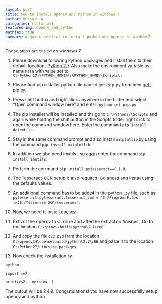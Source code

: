 ```yaml
---
layout: post
title: How to install OpenCV and Python in windows 7
author: Hussain A.
categories: [tutorial]
featured-img: opencv_and_python
mathjax: true
summary: A quick tutorial to install python and opencv in windows7
---
```





These steps are tested on windows 7.
1. Please download following Python packages and install them to their default locations
[Python 2.7]. Also make the environment variable as name `Path` with value set to `C:\Python27;%PYTHON_HOME%\;%PYTHON_HOME%\Scripts\;`

2. Please find pip installer python file named `get-pip.py` from here [get-pip.py].

3. Press shift button and right click anywhere in the folder and select “Open command window here” and enter:
`python get-pip.py`.

4. The pip installer will be installed and the go to `C:\Python27\Scripts` and again while holding the shift button in the Scripts folder right click to open the command window here. Enter the command `pip install dateutils`.

5. Stay in the same command prompt and also install `matplotlib` by using the command `pip install matplotlib`.

6. In addition we also need imutils , so again enter the command `pip install imutils`.
 
7. Perform the command `pip install pytesseract==0.1.8`.

8. The [Tesseract-OCR] setup is also required. Go ahead and install using the defaults values.

9. An additional command has to be added in the python `.py` file, such as:
`pytesseract.pytesseract.tesseract_cmd = 'C:/Program Files (x86)/Tesseract-OCR/tesseract'`.

10. Now, we need to install [opencv].

11. Extract the opencv to C: drive and after the extraction finishes , Go to the location `C:\opencv\build\python\2.7\x86`.

12. And copy the file `cv2.pyd` from the location `C:\opencv34\opencv\build\python\2.7\x86` and paste it to the location `C:/Python27/Lib/site-packages`.

13. Now check the installation by 

`python`

`import cv2`

`print(cv2.__version__)`

The output will be 2.4.9. Congratulations! you have now successfully setup opencv and python.



[get-pip.py]:https://github.com/py2ai/py2ai.github.io/raw/master/assets/files/get-pip.py
[Python 2.7]:http://python.org/ftp/python/2.7.5/python-2.7.5.msi
[Tesseract-OCR]:https://sourceforge.net/projects/tesseract-ocr-alt/files/tesseract-ocr-setup-3.02.02.exe/download
[opencv]:http://sourceforge.net/projects/opencvlibrary/files/opencv-win/2.4.9/opencv-2.4.9.exe/download
